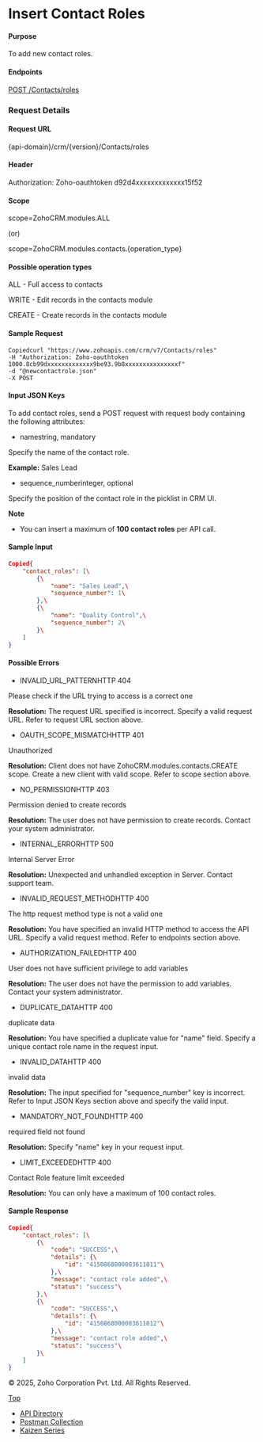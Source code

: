 
# Insert Contact Roles

#### Purpose

To add new contact roles.

#### Endpoints

[POST /Contacts/roles](https://www.zoho.com/crm/developer/docs/api/v7/insert-contact-roles.html)

### Request Details

#### Request URL

{api-domain}/crm/{version}/Contacts/roles

#### Header

Authorization: Zoho-oauthtoken d92d4xxxxxxxxxxxxx15f52

#### Scope

scope=ZohoCRM.modules.ALL

(or)

scope=ZohoCRM.modules.contacts.{operation\_type}

#### Possible operation types

ALL - Full access to contacts

WRITE - Edit records in the contacts module

CREATE - Create records in the contacts module

#### Sample Request

``` curl
Copiedcurl "https://www.zohoapis.com/crm/v7/Contacts/roles"
-H "Authorization: Zoho-oauthtoken 1000.8cb99dxxxxxxxxxxxxx9be93.9b8xxxxxxxxxxxxxxxf"
-d "@newcontactrole.json"
-X POST
```

#### Input JSON Keys

To add contact roles, send a POST request with request body containing the following attributes:

- namestring, mandatory



Specify the name of the contact role.

**Example:** Sales Lead

- sequence\_numberinteger, optional



Specify the position of the contact role in the picklist in CRM UI.


**Note**

- You can insert a maximum of **100 contact roles** per API call.

#### Sample Input

``` json
Copied{
    "contact_roles": [\
        {\
            "name": "Sales Lead",\
            "sequence_number": 1\
        },\
        {\
            "name": "Quality Control",\
            "sequence_number": 2\
        }\
    ]
}
```

#### Possible Errors

- INVALID\_URL\_PATTERNHTTP 404



Please check if the URL trying to access is a correct one

**Resolution:** The request URL specified is incorrect. Specify a valid request URL. Refer to request URL section above.

- OAUTH\_SCOPE\_MISMATCHHTTP 401



Unauthorized

**Resolution:** Client does not have ZohoCRM.modules.contacts.CREATE scope. Create a new client with valid scope. Refer to scope section above.

- NO\_PERMISSIONHTTP 403



Permission denied to create records

**Resolution:** The user does not have permission to create records. Contact your system administrator.

- INTERNAL\_ERRORHTTP 500



Internal Server Error

**Resolution:** Unexpected and unhandled exception in Server. Contact support team.

- INVALID\_REQUEST\_METHODHTTP 400



The http request method type is not a valid one

**Resolution:** You have specified an invalid HTTP method to access the API URL. Specify a valid request method. Refer to endpoints section above.

- AUTHORIZATION\_FAILEDHTTP 400



User does not have sufficient privilege to add variables

**Resolution:** The user does not have the permission to add variables. Contact your system administrator.

- DUPLICATE\_DATAHTTP 400



duplicate data

**Resolution:** You have specified a duplicate value for "name" field. Specify a unique contact role name in the request input.

- INVALID\_DATAHTTP 400



invalid data

**Resolution:** The input specified for "sequence\_number" key is incorrect. Refer to Input JSON Keys section above and specify the valid input.

- MANDATORY\_NOT\_FOUNDHTTP 400



required field not found

**Resolution:** Specify "name" key in your request input.

- LIMIT\_EXCEEDEDHTTP 400



Contact Role feature limit exceeded

**Resolution:** You can only have a maximum of 100 contact roles.


#### Sample Response

``` json
Copied{
    "contact_roles": [\
        {\
            "code": "SUCCESS",\
            "details": {\
                "id": "4150868000003611011"\
            },\
            "message": "contact role added",\
            "status": "success"\
        },\
        {\
            "code": "SUCCESS",\
            "details": {\
                "id": "4150868000003611012"\
            },\
            "message": "contact role added",\
            "status": "success"\
        }\
    ]
}
```

© 2025, Zoho Corporation Pvt. Ltd. All Rights Reserved.

[Top](https://www.zoho.com/crm/developer/docs/api/v7/insert-contact-roles.html#top)

- [API Directory](https://www.zoho.com/crm/developer/docs/api-directory.html?source_from=qlink_)
- [Postman Collection](https://www.postman.com/zohocrmdevelopers/workspace/zoho-crm-developers/overview?source_from=qlink_)
- [Kaizen Series](https://www.zoho.com/crm/developer/docs/kaizen-series-directory.html?source_from=qlink_)